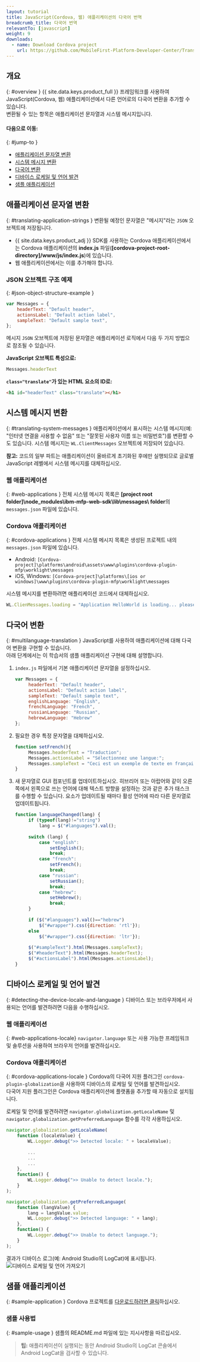 ```yaml
---
layout: tutorial
title: JavaScript(Cordova, 웹) 애플리케이션의 다국어 번역
breadcrumb_title: 다국어 번역
relevantTo: [javascript]
weight: 9
downloads:
  - name: Download Cordova project
    url: https://github.com/MobileFirst-Platform-Developer-Center/Translation/tree/release80
---
```

<!-- NLS_CHARSET=UTF-8 -->
## 개요
{: #overview }
{{ site.data.keys.product_full }} 프레임워크를 사용하여 JavaScript(Cordova, 웹) 애플리케이션에서 다른 언어로의 다국어 변환을 추가할 수 있습니다.  
변환될 수 있는 항목은 애플리케이션 문자열과 시스템 메시지입니다. 

#### 다음으로 이동:
{: #jump-to }
* [애플리케이션 문자열 변환](#translating-application-strings)
* [시스템 메시지 변환](#translating-system-messages)
* [다국어 변환](#multilanguage-translation)
* [디바이스 로케일 및 언어 발견](#detecting-the-device-locale-and-language)
* [샘플 애플리케이션](#sample-application)

## 애플리케이션 문자열 변환
{: #translating-application-strings }
변환될 예정인 문자열은 "메시지"라는 `JSON` 오브젝트에 저장됩니다. 

- {{ site.data.keys.product_adj }} SDK를 사용하는 Cordova 애플리케이션에서는 Cordova 애플리케이션의 **index.js** 파일(**[cordova-project-root-directory]/www/js/index.js**)에 있습니다.
- 웹 애플리케이션에서는 이를 추가해야 합니다.

### JSON 오브젝트 구조 예제
{: #json-object-structure-example }

```javascript
var Messages = {
    headerText: "Default header",
    actionsLabel: "Default action label",
    sampleText: "Default sample text",
};
```

메시지 `JSON` 오브젝트에 저장된 문자열은 애플리케이션 로직에서 다음 두 가지 방법으로 참조될 수 있습니다.

**JavaScript 오브젝트 특성으로:**

```javascript
Messages.headerText
```

**`class="translate"`가 있는 HTML 요소의 ID로:**

```html
<h1 id="headerText" class="translate"></h1>
```

## 시스템 메시지 변환
{: #translating-system-messages }
애플리케이션에서 표시하는 시스템 메시지(예: "인터넷 연결을 사용할 수 없음" 또는 "잘못된 사용자 이름 또는 비밀번호")를 변환할 수도 있습니다. 시스템 메시지는 `WL.ClientMessages` 오브젝트에 저장되어 있습니다.

**참고:** 코드의 일부 파트는 애플리케이션이 올바르게 초기화된 후에만 실행되므로 글로벌 JavaScript 레벨에서 시스템 메시지를 대체하십시오.

### 웹 애플리케이션
{: #web-applications }
전체 시스템 메시지 목록은 **[project root folder]\node_modules\ibm-mfp-web-sdk\lib\messages\ folder**의 `messages.json` 파일에 있습니다.

### Cordova 애플리케이션
{: #cordova-applications }
전체 시스템 메시지 목록은 생성된 프로젝트 내의 `messages.json` 파일에 있습니다.

- Android: `[Cordova-project]\platforms\android\assets\www\plugins\cordova-plugin-mfp\worklight\messages`
- iOS, Windows: `[Cordova-project]\platforms\[ios or windows]\www\plugins\cordova-plugin-mfp\worklight\messages`

시스템 메시지를 변환하려면 애플리케이션 코드에서 대체하십시오.

```javascript
WL.ClienMessages.loading = "Application HelloWorld is loading... please wait.";
```

## 다국어 변환
{: #multilanguage-translation }
JavaScript를 사용하여 애플리케이션에 대해 다국어 변환을 구현할 수 있습니다.  
아래 단계에서는 이 학습서의 샘플 애플리케이션 구현에 대해 설명합니다.

1. `index.js` 파일에서 기본 애플리케이션 문자열을 설정하십시오.

   ```javascript
   var Messages = {
        headerText: "Default header",
        actionsLabel: "Default action label",
        sampleText: "Default sample text",
        englishLanguage: "English",
        frenchLanguage: "French",
        russianLanguage: "Russian",
        hebrewLanguage: "Hebrew"
   };
   ```

2. 필요한 경우 특정 문자열을 대체하십시오.

   ```javascript
   function setFrench(){
        Messages.headerText = "Traduction";
        Messages.actionsLabel = "Sélectionnez une langue:";
        Messages.sampleText = "Ceci est un exemple de texte en français.";
   }
   ```

3. 새 문자열로 GUI 컴포넌트를 업데이트하십시오. 히브리어 또는 아랍어와 같이 오른쪽에서 왼쪽으로 쓰는 언어에 대해 텍스트 방향을 설정하는 것과 같은 추가 태스크를 수행할 수 있습니다. 요소가 업데이트될 때마다 활성 언어에 따라 다른 문자열로 업데이트됩니다.

   ```javascript
   function languageChanged(lang) {
        if (typeof(lang)!="string") 
            lang = $("#languages").val();
        
        switch (lang) {
            case "english":
                setEnglish();
                break;
            case "french":
                setFrench();
                break;
            case "russian":
                setRussian();
                break;
            case "hebrew":
                setHebrew();
                break;
        }
               
        if ($("#languages").val()=="hebrew")
            $("#wrapper").css({direction: 'rtl'});
        else
            $("#wrapper").css({direction: 'ltr'});
      
        $("#sampleText").html(Messages.sampleText);
        $("#headerText").html(Messages.headerText);
        $("#actionsLabel").html(Messages.actionsLabel);
   }
   ```

## 디바이스 로케일 및 언어 발견
{: #detecting-the-device-locale-and-language }
디바이스 또는 브라우저에서 사용되는 언어를 발견하려면 다음을 수행하십시오.

### 웹 애플리케이션
{: #web-applications-locale}
`navigator.language` 또는 사용 가능한 프레임워크 및 솔루션을 사용하여 브라우저 언어를 발견하십시오.

### Cordova 애플리케이션
{: #cordova-applications-locale }
Cordova의 다국어 지원 플러그인 `cordova-plugin-globalization`을 사용하여 디바이스의 로케일 및 언어를 발견하십시오.  
다국어 지원 플러그인은 Cordova 애플리케이션에 플랫폼을 추가할 때 자동으로 설치됩니다.

로케일 및 언어를 발견하려면 `navigator.globalization.getLocaleName` 및 `navigator.globalization.getPreferredLanguage` 함수를 각각 사용하십시오.

```javascript
navigator.globalization.getLocaleName(
	function (localeValue) {
		WL.Logger.debug(">> Detected locale: " + localeValue);
		
        ...
        ...
        ...
	},
	function() {
		WL.Logger.debug(">> Unable to detect locale.");
	}
);

navigator.globalization.getPreferredLanguage(
	function (langValue) {
		lang = langValue.value;
		WL.Logger.debug(">> Detected language: " + lang);
	},
	function() {
		WL.Logger.debug(">> Unable to detect language.");
	}
);
```

결과가 디바이스 로그(예: Android Studio의 LogCat)에 표시됩니다.  
![디바이스 로케일 및 언어 가져오기](DeviceLocaleLangugae.png)

## 샘플 애플리케이션
{: #sample-application }
Cordova 프로젝트를 [다운로드하려면 클릭](https://github.com/MobileFirst-Platform-Developer-Center/Translation)하십시오.  

### 샘플 사용법
{: #sample-usage }
샘플의 README.md 파일에 있는 지시사항을 따르십시오.

> <span class="glyphicon glyphicon-info-sign" aria-hidden="true"></span> **팁:** 애플리케이션이 실행되는 동안 Android Studio의 LogCat 콘솔에서 Android LogCat을 검사할 수 있습니다.
